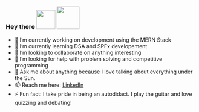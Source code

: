 ### Hey there <img src="https://media.giphy.com/media/hvRJCLFzcasrR4ia7z/giphy.gif" width="50px"> <img src="https://media3.giphy.com/media/QWvra259h4LCvdJnxP/giphy.gif?cid=ecf05e47o1ene8yjspfu9bqla0ypv0mxnj8iz03wejdbz862&rid=giphy.gif&ct=g" width="60px">

- 🔭 I’m currently working on development using the MERN Stack 
- 🌱 I’m currently learning DSA and SPFx developement
- 👯 I’m looking to collaborate on anything interesting
- 🤔 I’m looking for help with problem solving and competitive programming
- 💬 Ask me about anything because I love talking about everything under the Sun. 
- 📫 Reach me here: <a rel="me" href="https://www.linkedin.com/in/sumitchakrabartiofficial/">LinkedIn</a>
- ⚡ Fun fact: I take pride in being an autodidact. I play the guitar and love quizzing and debating! 


